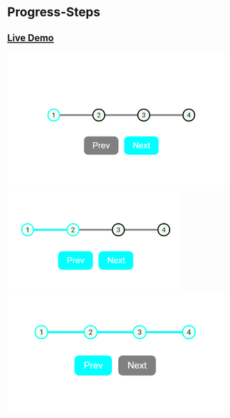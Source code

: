 # Progress-Steps
<h2><a href="https://purcarunicolae.github.io/Progress-Steps/">Live Demo</a></h2>
<img src="Images/img1.PNG" width=500px>
<img src="Images/img2.PNG" width=400px>
<img src="Images/img3.PNG" width=500px>
